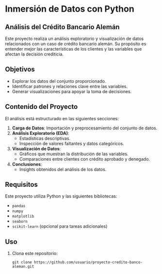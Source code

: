 # Inmersión de Datos con Python
## Análisis del Crédito Bancario Alemán

Este proyecto realiza un análisis exploratorio y visualización de datos relacionados con un caso de crédito bancario alemán. Su propósito es entender mejor las características de los clientes y las variables que afectan la decisión crediticia.

## Objetivos
- Explorar los datos del conjunto proporcionado.
- Identificar patrones y relaciones clave entre las variables.
- Generar visualizaciones para apoyar la toma de decisiones.

## Contenido del Proyecto
El análisis está estructurado en las siguientes secciones:

1. **Carga de Datos**: Importación y preprocesamiento del conjunto de datos.
2. **Análisis Exploratorio (EDA)**: 
   - Estadísticas descriptivas.
   - Inspección de valores faltantes y datos categóricos.
3. **Visualización de Datos**:
   - Gráficos que muestran la distribución de las variables.
   - Comparaciones entre clientes con crédito aprobado y denegado.
4. **Conclusiones**:
   - Insights obtenidos del análisis de los datos.

## Requisitos
Este proyecto utiliza Python y las siguientes bibliotecas:
- `pandas`
- `numpy`
- `matplotlib`
- `seaborn`
- `scikit-learn` (opcional para tareas adicionales)

## Uso
1. Clona este repositorio:
   ```
   git clone https://github.com/usuario/proyecto-credito-banco-aleman.git
